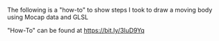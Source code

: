 The following is a "how-to" to show steps I took to draw a moving body using Mocap data and GLSL

"How-To" can be found at https://bit.ly/3IuD9Yq

